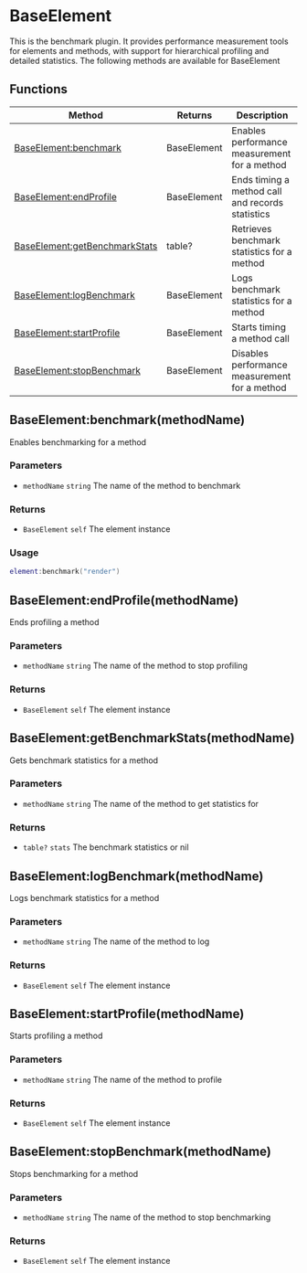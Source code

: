 # BaseElement
This is the benchmark plugin. It provides performance measurement tools for elements and methods,
with support for hierarchical profiling and detailed statistics.
The following methods are available for BaseElement

## Functions

|Method|Returns|Description|
|---|---|---|
|[BaseElement:benchmark](#BaseElement:benchmark)|BaseElement|Enables performance measurement for a method
|[BaseElement:endProfile](#BaseElement:endProfile)|BaseElement|Ends timing a method call and records statistics
|[BaseElement:getBenchmarkStats](#BaseElement:getBenchmarkStats)|table?|Retrieves benchmark statistics for a method
|[BaseElement:logBenchmark](#BaseElement:logBenchmark)|BaseElement|Logs benchmark statistics for a method
|[BaseElement:startProfile](#BaseElement:startProfile)|BaseElement|Starts timing a method call
|[BaseElement:stopBenchmark](#BaseElement:stopBenchmark)|BaseElement|Disables performance measurement for a method


## BaseElement:benchmark(methodName)
Enables benchmarking for a method

### Parameters
* `methodName` `string` The name of the method to benchmark

### Returns
* `BaseElement` `self` The element instance

### Usage
 ```lua
element:benchmark("render")
```

## BaseElement:endProfile(methodName)
Ends profiling a method

### Parameters
* `methodName` `string` The name of the method to stop profiling

### Returns
* `BaseElement` `self` The element instance

## BaseElement:getBenchmarkStats(methodName)
Gets benchmark statistics for a method

### Parameters
* `methodName` `string` The name of the method to get statistics for

### Returns
* `table?` `stats` The benchmark statistics or nil

## BaseElement:logBenchmark(methodName)
Logs benchmark statistics for a method

### Parameters
* `methodName` `string` The name of the method to log

### Returns
* `BaseElement` `self` The element instance

## BaseElement:startProfile(methodName)
Starts profiling a method

### Parameters
* `methodName` `string` The name of the method to profile

### Returns
* `BaseElement` `self` The element instance

## BaseElement:stopBenchmark(methodName)
Stops benchmarking for a method

### Parameters
* `methodName` `string` The name of the method to stop benchmarking

### Returns
* `BaseElement` `self` The element instance


